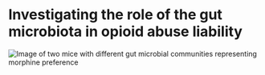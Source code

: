 # Investigating the role of the gut microbiota in opioid abuse liability
![Image of two mice with different gut microbial communities representing morphine preference](https://user-images.githubusercontent.com/86623766/124014958-269a8900-d9b2-11eb-8454-3a76b899ff65.png)
